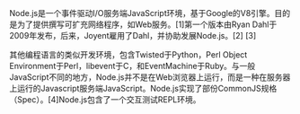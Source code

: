 Node.js是一个事件驱动I/O服务端JavaScript环境，基于Google的V8引擎。目的是为了提供撰写可扩充网络程序，如Web服务。[1]第一个版本由Ryan Dahl于2009年发布，后来，Joyent雇用了Dahl，并协助发展Node.js。[2] [3]

其他编程语言的类似开发环境，包含Twisted于Python，Perl Object Environment于Perl，libevent于C，和EventMachine于Ruby。与一般JavaScript不同的地方，Node.js并不是在Web浏览器上运行，而是一种在服务器上运行的Javascript服务端JavaScript。Node.js实现了部份CommonJS规格（Spec）。[4]Node.js包含了一个交互测试REPL环境。